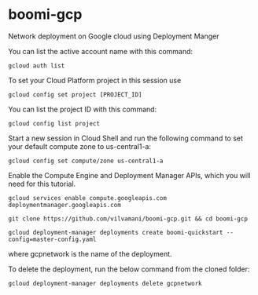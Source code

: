 # boomi-gcp
Network deployment on Google cloud using Deployment Manger

You can list the active account name with this command:
```
gcloud auth list
```

To set your Cloud Platform project in this session use

```
gcloud config set project [PROJECT_ID]
```


You can list the project ID with this command:
```
gcloud config list project
```

Start a new session in Cloud Shell and run the following command to set your default compute zone to us-central1-a:
```
gcloud config set compute/zone us-central1-a
```

Enable the Compute Engine and Deployment Manager APIs, which you will need for this tutorial.

```
gcloud services enable compute.googleapis.com deploymentmanager.googleapis.com  
```

```
git clone https://github.com/vilvamani/boomi-gcp.git && cd boomi-gcp
```

```
gcloud deployment-manager deployments create boomi-quickstart --config=master-config.yaml
```
where gcpnetwork is the name of the deployment.

To delete the deployment, run the below command from the cloned folder:

```
gcloud deployment-manager deployments delete gcpnetwork
```
